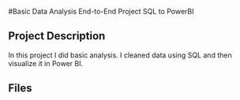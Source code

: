 #Basic Data Analysis End-to-End Project SQL to PowerBI
## Project Description
In this project I did basic analysis. I cleaned data using SQL and then visualize it in Power BI.

## Files
